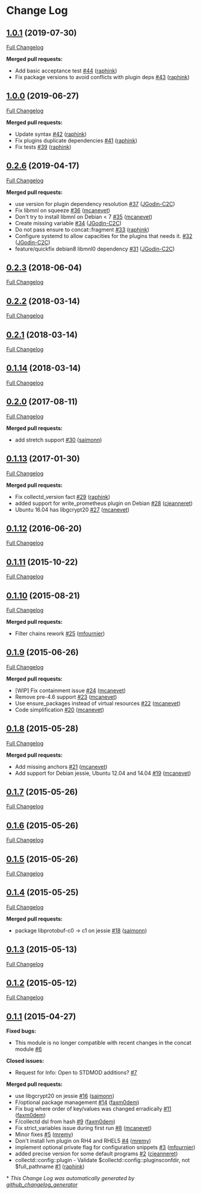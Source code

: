 # Change Log

## [1.0.1](https://github.com/camptocamp/puppet-collectd/tree/1.0.1) (2019-07-30)
[Full Changelog](https://github.com/camptocamp/puppet-collectd/compare/1.0.0...1.0.1)

**Merged pull requests:**

- Add basic acceptance test [\#44](https://github.com/camptocamp/puppet-collectd/pull/44) ([raphink](https://github.com/raphink))
- Fix package versions to avoid conflicts with plugin deps [\#43](https://github.com/camptocamp/puppet-collectd/pull/43) ([raphink](https://github.com/raphink))

## [1.0.0](https://github.com/camptocamp/puppet-collectd/tree/1.0.0) (2019-06-27)
[Full Changelog](https://github.com/camptocamp/puppet-collectd/compare/0.2.6...1.0.0)

**Merged pull requests:**

- Update syntax [\#42](https://github.com/camptocamp/puppet-collectd/pull/42) ([raphink](https://github.com/raphink))
- Fix plugins duplicate dependencies [\#41](https://github.com/camptocamp/puppet-collectd/pull/41) ([raphink](https://github.com/raphink))
- Fix tests [\#39](https://github.com/camptocamp/puppet-collectd/pull/39) ([raphink](https://github.com/raphink))

## [0.2.6](https://github.com/camptocamp/puppet-collectd/tree/0.2.6) (2019-04-17)
[Full Changelog](https://github.com/camptocamp/puppet-collectd/compare/0.2.3...0.2.6)

**Merged pull requests:**

- use version for plugin dependency resolution [\#37](https://github.com/camptocamp/puppet-collectd/pull/37) ([JGodin-C2C](https://github.com/JGodin-C2C))
- Fix libmnl on squeeze [\#36](https://github.com/camptocamp/puppet-collectd/pull/36) ([mcanevet](https://github.com/mcanevet))
- Don't try to install libmnl on Debian \< 7 [\#35](https://github.com/camptocamp/puppet-collectd/pull/35) ([mcanevet](https://github.com/mcanevet))
- Create missing variable [\#34](https://github.com/camptocamp/puppet-collectd/pull/34) ([JGodin-C2C](https://github.com/JGodin-C2C))
- Do not pass ensure to concat::fragment [\#33](https://github.com/camptocamp/puppet-collectd/pull/33) ([raphink](https://github.com/raphink))
- Configure systemd to allow capacities for the plugins that needs it. [\#32](https://github.com/camptocamp/puppet-collectd/pull/32) ([JGodin-C2C](https://github.com/JGodin-C2C))
- feature/quickfix debian8 libmnl0 dependency [\#31](https://github.com/camptocamp/puppet-collectd/pull/31) ([JGodin-C2C](https://github.com/JGodin-C2C))

## [0.2.3](https://github.com/camptocamp/puppet-collectd/tree/0.2.3) (2018-06-04)
[Full Changelog](https://github.com/camptocamp/puppet-collectd/compare/0.2.2...0.2.3)

## [0.2.2](https://github.com/camptocamp/puppet-collectd/tree/0.2.2) (2018-03-14)
[Full Changelog](https://github.com/camptocamp/puppet-collectd/compare/0.2.1...0.2.2)

## [0.2.1](https://github.com/camptocamp/puppet-collectd/tree/0.2.1) (2018-03-14)
[Full Changelog](https://github.com/camptocamp/puppet-collectd/compare/0.1.14...0.2.1)

## [0.1.14](https://github.com/camptocamp/puppet-collectd/tree/0.1.14) (2018-03-14)
[Full Changelog](https://github.com/camptocamp/puppet-collectd/compare/0.2.0...0.1.14)

## [0.2.0](https://github.com/camptocamp/puppet-collectd/tree/0.2.0) (2017-08-11)
[Full Changelog](https://github.com/camptocamp/puppet-collectd/compare/0.1.13...0.2.0)

**Merged pull requests:**

- add stretch support [\#30](https://github.com/camptocamp/puppet-collectd/pull/30) ([saimonn](https://github.com/saimonn))

## [0.1.13](https://github.com/camptocamp/puppet-collectd/tree/0.1.13) (2017-01-30)
[Full Changelog](https://github.com/camptocamp/puppet-collectd/compare/0.1.12...0.1.13)

**Merged pull requests:**

- Fix collectd\_version fact [\#29](https://github.com/camptocamp/puppet-collectd/pull/29) ([raphink](https://github.com/raphink))
- added support for write\_prometheus plugin on Debian [\#28](https://github.com/camptocamp/puppet-collectd/pull/28) ([cjeanneret](https://github.com/cjeanneret))
- Ubuntu 16.04 has libgcrypt20 [\#27](https://github.com/camptocamp/puppet-collectd/pull/27) ([mcanevet](https://github.com/mcanevet))

## [0.1.12](https://github.com/camptocamp/puppet-collectd/tree/0.1.12) (2016-06-20)
[Full Changelog](https://github.com/camptocamp/puppet-collectd/compare/0.1.11...0.1.12)

## [0.1.11](https://github.com/camptocamp/puppet-collectd/tree/0.1.11) (2015-10-22)
[Full Changelog](https://github.com/camptocamp/puppet-collectd/compare/0.1.10...0.1.11)

## [0.1.10](https://github.com/camptocamp/puppet-collectd/tree/0.1.10) (2015-08-21)
[Full Changelog](https://github.com/camptocamp/puppet-collectd/compare/0.1.9...0.1.10)

**Merged pull requests:**

- Filter chains rework [\#25](https://github.com/camptocamp/puppet-collectd/pull/25) ([mfournier](https://github.com/mfournier))

## [0.1.9](https://github.com/camptocamp/puppet-collectd/tree/0.1.9) (2015-06-26)
[Full Changelog](https://github.com/camptocamp/puppet-collectd/compare/0.1.8...0.1.9)

**Merged pull requests:**

- \[WIP\] Fix containment issue [\#24](https://github.com/camptocamp/puppet-collectd/pull/24) ([mcanevet](https://github.com/mcanevet))
- Remove pre-4.6 support [\#23](https://github.com/camptocamp/puppet-collectd/pull/23) ([mcanevet](https://github.com/mcanevet))
- Use ensure\_packages instead of virtual resources [\#22](https://github.com/camptocamp/puppet-collectd/pull/22) ([mcanevet](https://github.com/mcanevet))
- Code simplification [\#20](https://github.com/camptocamp/puppet-collectd/pull/20) ([mcanevet](https://github.com/mcanevet))

## [0.1.8](https://github.com/camptocamp/puppet-collectd/tree/0.1.8) (2015-05-28)
[Full Changelog](https://github.com/camptocamp/puppet-collectd/compare/0.1.7...0.1.8)

**Merged pull requests:**

- Add missing anchors [\#21](https://github.com/camptocamp/puppet-collectd/pull/21) ([mcanevet](https://github.com/mcanevet))
- Add support for Debian jessie, Ubuntu 12.04 and 14.04 [\#19](https://github.com/camptocamp/puppet-collectd/pull/19) ([mcanevet](https://github.com/mcanevet))

## [0.1.7](https://github.com/camptocamp/puppet-collectd/tree/0.1.7) (2015-05-26)
[Full Changelog](https://github.com/camptocamp/puppet-collectd/compare/0.1.6...0.1.7)

## [0.1.6](https://github.com/camptocamp/puppet-collectd/tree/0.1.6) (2015-05-26)
[Full Changelog](https://github.com/camptocamp/puppet-collectd/compare/0.1.5...0.1.6)

## [0.1.5](https://github.com/camptocamp/puppet-collectd/tree/0.1.5) (2015-05-26)
[Full Changelog](https://github.com/camptocamp/puppet-collectd/compare/0.1.4...0.1.5)

## [0.1.4](https://github.com/camptocamp/puppet-collectd/tree/0.1.4) (2015-05-25)
[Full Changelog](https://github.com/camptocamp/puppet-collectd/compare/0.1.3...0.1.4)

**Merged pull requests:**

- package libprotobuf-c0 -\> c1 on jessie [\#18](https://github.com/camptocamp/puppet-collectd/pull/18) ([saimonn](https://github.com/saimonn))

## [0.1.3](https://github.com/camptocamp/puppet-collectd/tree/0.1.3) (2015-05-13)
[Full Changelog](https://github.com/camptocamp/puppet-collectd/compare/0.1.2...0.1.3)

## [0.1.2](https://github.com/camptocamp/puppet-collectd/tree/0.1.2) (2015-05-12)
[Full Changelog](https://github.com/camptocamp/puppet-collectd/compare/0.1.1...0.1.2)

## [0.1.1](https://github.com/camptocamp/puppet-collectd/tree/0.1.1) (2015-04-27)
**Fixed bugs:**

- This module is no longer compatible with recent changes in the concat module [\#6](https://github.com/camptocamp/puppet-collectd/issues/6)

**Closed issues:**

- Request for Info: Open to STDMOD additions? [\#7](https://github.com/camptocamp/puppet-collectd/issues/7)

**Merged pull requests:**

- use libgcrypt20 on jessie [\#16](https://github.com/camptocamp/puppet-collectd/pull/16) ([saimonn](https://github.com/saimonn))
- F/optional package management [\#14](https://github.com/camptocamp/puppet-collectd/pull/14) ([faxm0dem](https://github.com/faxm0dem))
- Fix bug where order of key/values was changed erradically [\#11](https://github.com/camptocamp/puppet-collectd/pull/11) ([faxm0dem](https://github.com/faxm0dem))
- F/collectd dsl from hash [\#9](https://github.com/camptocamp/puppet-collectd/pull/9) ([faxm0dem](https://github.com/faxm0dem))
- Fix strict\_variables issue during first run [\#8](https://github.com/camptocamp/puppet-collectd/pull/8) ([mcanevet](https://github.com/mcanevet))
- Minor fixes [\#5](https://github.com/camptocamp/puppet-collectd/pull/5) ([mremy](https://github.com/mremy))
- Don't install lvm plugin on RH4 and RHEL5 [\#4](https://github.com/camptocamp/puppet-collectd/pull/4) ([mremy](https://github.com/mremy))
- implement optional private flag for configuration snippets [\#3](https://github.com/camptocamp/puppet-collectd/pull/3) ([mfournier](https://github.com/mfournier))
- added precise version for some default programs [\#2](https://github.com/camptocamp/puppet-collectd/pull/2) ([cjeanneret](https://github.com/cjeanneret))
- collectd::config::plugin - Validate $collectd::config::pluginsconfdir, not $full\_pathname [\#1](https://github.com/camptocamp/puppet-collectd/pull/1) ([raphink](https://github.com/raphink))



\* *This Change Log was automatically generated by [github_changelog_generator](https://github.com/skywinder/Github-Changelog-Generator)*